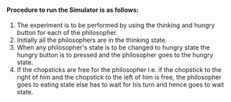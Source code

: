 #### Procedure to run the Simulator is as follows:
1. The experiment is to be performed by using the thinking and hungry button for each of the philosopher.
2. Initially all the philosophers are in the thinking state.
3. When any philosopher's state is to be changed to hungry state the hungry button is to pressed and the philosopher goes to the hungry state.
4. If the chopsticks are free for the philosopher i.e. if the chopstick to the right of him and the chopstick to the left of him is free, the philosopher goes to eating state else has to wait for his turn and hence goes to wait state.
